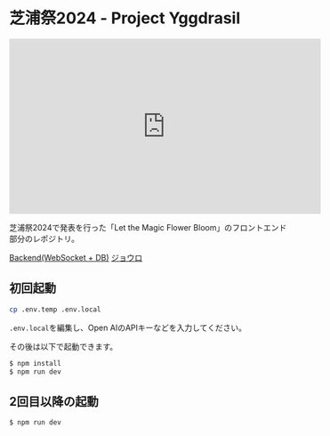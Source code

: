 # 芝浦祭2024 - Project Yggdrasil

<iframe width="560" height="315" src="https://www.youtube.com/embed/74FTShiPke8?si=np_XRV1Xk6kKDvYQ" title="YouTube video player" frameborder="0" allow="accelerometer; autoplay; clipboard-write; encrypted-media; gyroscope; picture-in-picture; web-share" referrerpolicy="strict-origin-when-cross-origin" allowfullscreen></iframe>

芝浦祭2024で発表を行った「Let the Magic Flower Bloom」のフロントエンド部分のレポジトリ。

[Backend(WebSocket + DB)](https://github.com/yudai1204/project-yggdrasill-backend)
[ジョウロ](https://github.com/yudai1204/project-yggdrasill-python)


## 初回起動

```bash
cp .env.temp .env.local
```

`.env.local`を編集し、Open AIのAPIキーなどを入力してください。

その後は以下で起動できます。

```bash
$ npm install
$ npm run dev
```

## 2回目以降の起動

```bash
$ npm run dev
```
